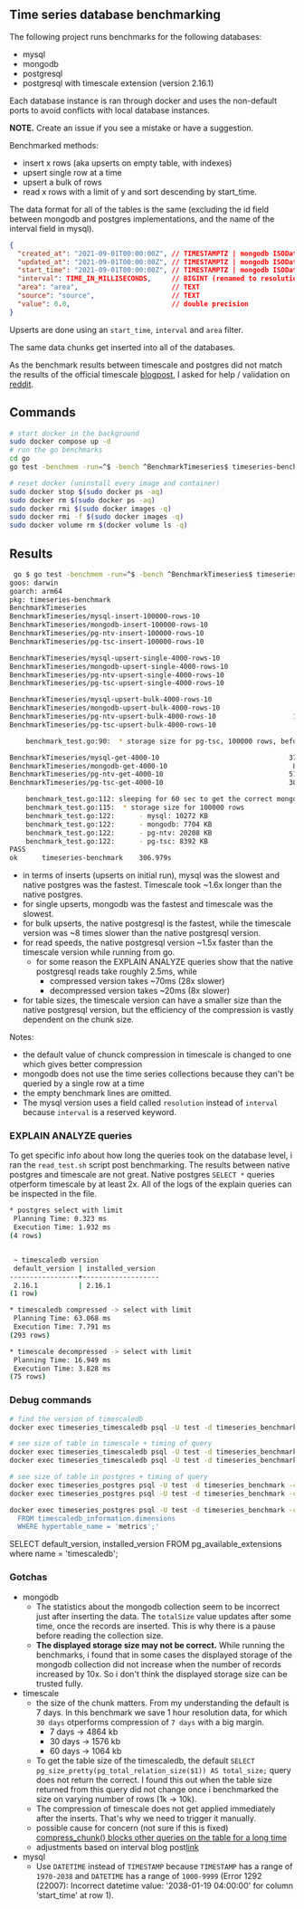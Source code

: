 ## Time series database benchmarking

The following project runs benchmarks for the following databases:

- mysql
- mongodb
- postgresql
- postgresql with timescale extension (version 2.16.1)

Each database instance is ran through docker and uses the non-default ports to avoid conflicts with local database instances.

**NOTE.** Create an issue if you see a mistake or have a suggestion.

Benchmarked methods:

- insert x rows (aka upserts on empty table, with indexes)
- upsert single row at a time
- upsert a bulk of rows
- read x rows with a limit of y and sort descending by start_time.

The data format for all of the tables is the same (excluding the id field between mongodb and postgres implementations, and the name of the interval field in mysql).

```json
{
  "created_at": "2021-09-01T00:00:00Z", // TIMESTAMPTZ | mongodb ISODate
  "updated_at": "2021-09-01T00:00:00Z", // TIMESTAMPTZ | mongodb ISODate
  "start_time": "2021-09-01T00:00:00Z", // TIMESTAMPTZ | mongodb ISODate
  "interval": TIME_IN_MILLISECONDS,     // BIGINT (renamed to resolution in mysql)
  "area": "area",                       // TEXT
  "source": "source",                   // TEXT
  "value": 0.0,                         // double precision
}
```

Upserts are done using an `start_time`, `interval` and `area` filter.

The same data chunks get inserted into all of the databases.

As the benchmark results between timescale and postgres did not match the results of the official timescale [blogpost](https://www.timescale.com/blog/postgresql-timescaledb-1000x-faster-queries-90-data-compression-and-much-more/), I asked for help / validation on [reddit](https://www.reddit.com/r/PostgreSQL/comments/1ftnlu3/native_postgresql_version_faster_than_timescaledb/).

## Commands

```bash
# start docker in the background
sudo docker compose up -d
# run the go benchmarks
cd go
go test -benchmem -run=^$ -bench ^BenchmarkTimeseries$ timeseries-benchmark -v -count=1 -timeout=0

# reset docker (uninstall every image and container)
sudo docker stop $(sudo docker ps -aq)
sudo docker rm $(sudo docker ps -aq)
sudo docker rmi $(sudo docker images -q)
sudo docker rmi -f $(sudo docker images -q)
sudo docker volume rm $(docker volume ls -q)
```

## Results

```bash
 go $ go test -benchmem -run=^$ -bench ^BenchmarkTimeseries$ timeseries-benchmark -v -count=1 -timeout=0
goos: darwin
goarch: arm64
pkg: timeseries-benchmark
BenchmarkTimeseries
BenchmarkTimeseries/mysql-insert-100000-rows-10                        1        101650284500 ns/op      108107240 B/op   1900985 allocs/op
BenchmarkTimeseries/mongodb-insert-100000-rows-10                      1        41199354291 ns/op       813491216 B/op  11302331 allocs/op
BenchmarkTimeseries/pg-ntv-insert-100000-rows-10                       1        32611100375 ns/op       40034880 B/op    1300323 allocs/op
BenchmarkTimeseries/pg-tsc-insert-100000-rows-10                       1        52285019042 ns/op       40052832 B/op    1300511 allocs/op

BenchmarkTimeseries/mysql-upsert-single-4000-rows-10                   1        1865689000 ns/op         4321896 B/op      76004 allocs/op
BenchmarkTimeseries/mongodb-upsert-single-4000-rows-10                 1        1112991375 ns/op        31069864 B/op     416178 allocs/op
BenchmarkTimeseries/pg-ntv-upsert-single-4000-rows-10                  1        1378900750 ns/op         1600000 B/op      52000 allocs/op
BenchmarkTimeseries/pg-tsc-upsert-single-4000-rows-10                  1        2096648666 ns/op         1600000 B/op      52000 allocs/op

BenchmarkTimeseries/mysql-upsert-bulk-4000-rows-10                     2         757385021 ns/op         2529884 B/op      56023 allocs/op
BenchmarkTimeseries/mongodb-upsert-bulk-4000-rows-10                   6         167808972 ns/op        14574984 B/op     176101 allocs/op
BenchmarkTimeseries/pg-ntv-upsert-bulk-4000-rows-10                   19          59175759 ns/op         5768672 B/op      52042 allocs/op
BenchmarkTimeseries/pg-tsc-upsert-bulk-4000-rows-10                    2         515012583 ns/op         5773888 B/op      52090 allocs/op

    benchmark_test.go:90:  * storage size for pg-tsc, 100000 rows, before compression: 23568

BenchmarkTimeseries/mysql-get-4000-10                                376           3211083 ns/op         3031471 B/op      40051 allocs/op
BenchmarkTimeseries/mongodb-get-4000-10                               85          12326166 ns/op         5018889 B/op      80200 allocs/op
BenchmarkTimeseries/pg-ntv-get-4000-10                               510           2367323 ns/op         2934839 B/op      16033 allocs/op
BenchmarkTimeseries/pg-tsc-get-4000-10                               309           3820294 ns/op         2934888 B/op      16033 allocs/op

    benchmark_test.go:112: sleeping for 60 sec to get the correct mongodb collection storage size
    benchmark_test.go:115:  * storage size for 100000 rows
    benchmark_test.go:122:      - mysql: 10272 KB
    benchmark_test.go:122:      - mongodb: 7704 KB
    benchmark_test.go:122:      - pg-ntv: 20208 KB
    benchmark_test.go:122:      - pg-tsc: 8392 KB
PASS
ok      timeseries-benchmark    306.979s

```

- in terms of inserts (upserts on initial run), mysql was the slowest and native postgres was the fastest. Timescale took ~1.6x longer than the native postgres.
- for single upserts, mongodb was the fastest and timescale was the slowest.
- for bulk upserts, the native postgresql is the fastest, while the timescale version was ~8 times slower than the native postgresql version.
- for read speeds, the native postgresql version ~1.5x faster than the timescale version while running from go.
  - for some reason the EXPLAIN ANALYZE queries show that the native postgresql reads take roughly 2.5ms, while 
    - compressed version takes ~70ms (28x slower)
    - decompressed version takes ~20ms (8x slower)
- for table sizes, the timescale version can have a smaller size than the native postgresql version, but the efficiency of the compression is vastly dependent on the chunk size. 

Notes:

- the default value of chunck compression in timescale is changed to one which gives better compression
- mongodb does not use the time series collections because they can't be queried by a single row at a time
- the empty benchmark lines are omitted.
- The mysql version uses a field called `resolution` instead of `interval` because `interval` is a reserved keyword.

### EXPLAIN ANALYZE queries

To get specific info about how long the queries took on the database level, i ran the `read_test.sh` script post benchmarking. The results between native postgres and timescale are not great. Native postgres `SELECT *` queries otperform timescale by at least 2x. All of the logs of the explain queries can be inspected in the file.

```bash
* postgres select with limit
 Planning Time: 0.323 ms
 Execution Time: 1.932 ms
(4 rows)


 ~ timescaledb version
 default_version | installed_version 
-----------------+-------------------
 2.16.1          | 2.16.1
(1 row)

* timescaledb compressed -> select with limit
 Planning Time: 63.068 ms
 Execution Time: 7.791 ms
(293 rows)

* timescale decompressed -> select with limit
 Planning Time: 16.949 ms
 Execution Time: 3.828 ms
(75 rows)
```

### Debug commands

```bash
# find the version of timescaledb
docker exec timeseries_timescaledb psql -U test -d timeseries_benchmark -c "SELECT default_version, installed_version FROM pg_available_extensions where name = 'timescaledb';"

# see size of table in timescale + timing of query
docker exec timeseries_timescaledb psql -U test -d timeseries_benchmark -c "SELECT pg_size_pretty(hypertable_size('data_objects')) AS total_size;"
docker exec timeseries_timescaledb psql -U test -d timeseries_benchmark -c "\d data_objects"

# see size of table in postgres + timing of query
docker exec timeseries_postgres psql -U test -d timeseries_benchmark -c "SELECT pg_size_pretty(pg_total_relation_size('data_objects')) AS total_size;"
docker exec timeseries_postgres psql -U test -d timeseries_benchmark -c "\d data_objects"

docker exec timeseries_postgres psql -U test -d timeseries_benchmark -c 'SELECT *
  FROM timescaledb_information.dimensions
  WHERE hypertable_name = 'metrics';'
```

SELECT default_version, installed_version FROM pg_available_extensions where name = 'timescaledb';

### Gotchas

- mongodb
  - The statistics about the mongodb collection seem to be incorrect just after inserting the data. The `totalSize` value updates after some time, once the records are inserted. This is why there is a pause before reading the collection size.
  - **The displayed storage size may not be correct.** While running the benchmarks, i found that in some cases the displayed storage of the mongodb collection did not increase when the number of records increased by 10x. So i don't think the displayed storage size can be trusted fully.
- timescale
  - the size of the chunk matters. From my understanding the default is 7 days. In this benchmark we save 1 hour resolution data, for which `30 days` otperforms compression of `7 days` with a big margin.
    - 7 days -> 4864 kb
    - 30 days -> 1576 kb
    - 60 days -> 1064 kb
  - To get the table size of the timescaledb, the default `SELECT pg_size_pretty(pg_total_relation_size($1)) AS total_size;` query does not return the correct. I found this out when the table size returned from this query did not change once i benchmarked the size on varying number of rows (1k -> 10k).
  - The compression of timescale does not get applied immediately after the inserts. That's why we need to trigger it manually.
  - possible cause for concern (not sure if this is fixed) [compress_chunk() blocks other queries on the table for a long time](https://github.com/timescale/timescaledb/issues/2732)
  - adjustments based on interval blog post[link](https://mail-dpant.medium.com/my-experience-with-timescaledb-compression-68405425827)
- mysql
  - Use `DATETIME` instead of `TIMESTAMP` because `TIMESTAMP` has a range of `1970-2038` and `DATETIME` has a range of `1000-9999` (Error 1292 (22007): Incorrect datetime value: '2038-01-19 04:00:00' for column 'start_time' at row 1).

<!--

# see chunk info and compression status
SELECT chunk_schema, chunk_name, compression_status,
        pg_size_pretty(before_compression_total_bytes) AS size_total_before,
        pg_size_pretty(after_compression_total_bytes) AS size_total_after
    FROM chunk_compression_stats('public.data_objects')
    ORDER BY chunk_name;

# get the total compression
SELECT
    pg_size_pretty(before_compression_total_bytes) as before,
    pg_size_pretty(after_compression_total_bytes) as after
 FROM hypertable_compression_stats('public.data_objects');


docker exec timeseries_postgres psql -U test -d timeseries_benchmark -c 'SELECT
    pg_size_pretty(before_compression_total_bytes) as before,
    pg_size_pretty(after_compression_total_bytes) as after
 FROM hypertable_compression_stats('public.data_objects');'

 -->
